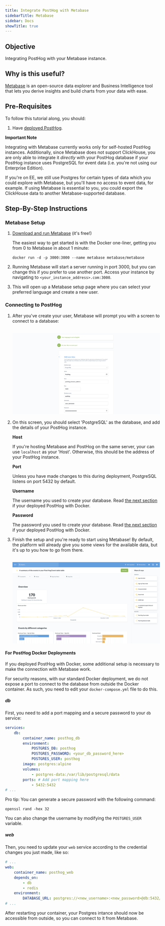 ```yaml
---
title: Integrate PostHog with Metabase
sidebarTitle: Metabase
sidebar: Docs
showTitle: true
---
```


## Objective

Integrating PostHog with your Metabase instance.

## Why is this useful?

[Metabase](https://www.metabase.com/) is an open-source data explorer and Business Intelligence tool that lets you derive insights and build charts from your data with ease.

## Pre-Requisites

To follow this tutorial along, you should:

1. Have [deployed PostHog](/docs/deployment). 

**Important Note** 

Integrating with Metabase currently works only for self-hosted PostHog instances. Additionally, since Metabase does not support ClickHouse, you are only able to integrate it _directly_ with your PostHog database if your PostHog instance uses PostgreSQL for event data (i.e. you're not using our Enterprise Edition). 

If you're on EE, we still use Postgres for certain types of data which you could explore with Metabase, but you'll have no access to event data, for example. If using Metabase is essential to you, you could export the ClickHouse data to another Metabase-supported database. 

## Step-By-Step Instructions

### Metabase Setup

1. [Download and run Metabase](https://www.metabase.com/start/oss/) (it's free!)
    
    The easiest way to get started is with the Docker one-liner, getting you from 0 to Metabase in about 1 minute:
    ```shell
    docker run -d -p 3000:3000 --name metabase metabase/metabase
    ```

1. Running Metabase will start a server running in port 3000, but you can change this if you prefer to use another port. Access your instance by navigating to `<your_instance_address>.com:3000`.
1. This will open up a Metabase setup page where you can select your preferred language and create a new user.

### Connecting to PostHog

1. After you've create your user, Metabase will prompt you with a screen to connect to a database:

    <br />![Metabase Setup](../../../images/tutorials/metabase/setup.png)<br />

1. On this screen, you should select 'PostgreSQL' as the database, and add the details of your PostHog instance.

    **Host**

    If you're hosting Metabase and PostHog on the same server, your can use `localhost` as your 'Host'. Otherwise, this should be the address of your PostHog instance.

    **Port**

    Unless you have made changes to this during deployment, PostgreSQL listens on port 5432 by default.

    **Username**

    The username you used to create your database. Read [the next section](#for-posthog-docker-deployments) if your deployed PostHog with Docker.

    **Password**

    The password you used to create your database. Read [the next section](#for-posthog-docker-deployments) if your deployed PostHog with Docker.

1. Finish the setup and you're ready to start using Metabase! By default, the platform will already give you some views for the available data, but it's up to you how to go from there.

    <br />![Metabase Dashboard](../../../images/tutorials/metabase/dashboard.png)<br />


#### For PostHog Docker Deployments
    
If you deployed PostHog with Docker, some additional setup is necessary to make the connection with Metabase work. 

For security reasons, with our standard Docker deployment, we do not expose a port to connect to the database from outside the Docker container. As such, you need to edit your `docker-compose.yml` file to do this. 

##### db

First, you need to add a port mapping and a secure password to your `db` service:
```yaml
services:
    db:
        container_name: posthog_db
        environment:
            POSTGRES_DB: posthog 
            POSTGRES_PASSWORD: <your_db_password_here>
            POSTGRES_USER: posthog
        image: postgres:alpine
        volumes:
            - postgres-data:/var/lib/postgresql/data
        ports: # Add port mapping here
            - 5432:5432
# ...
```
Pro tip: You can generate a secure password with the following command:

```shell
openssl rand -hex 32
```

You can also change the username by modifying the `POSTGRES_USER` variable.

##### web

Then, you need to update your `web` service according to the credential changes you just made, like so:
```yaml
# ...
web:
    container_name: posthog_web
    depends_on:
        - db
        - redis
    environment:
        DATABASE_URL: postgres://<new_username>:<new_password>@db:5432/posthog
# ...
```

After restarting your container, your Postgres intance should now be accessible from outside, so you can connect to it from Metabase.